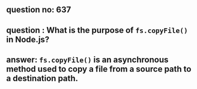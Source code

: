 
      
## question no: 637

## question : What is the purpose of `fs.copyFile()` in Node.js?

## answer: `fs.copyFile()` is an asynchronous method used to copy a file from a source path to a destination path.
      